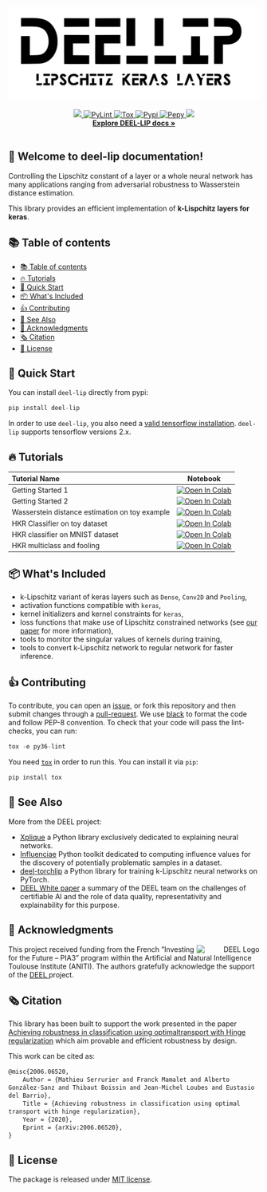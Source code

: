 <div align="center">
        <picture>
                <source media="(prefers-color-scheme: dark)" srcset="./docs/assets/logo_white.svg">
                <source media="(prefers-color-scheme: light)" srcset="./docs/assets/logo.svg">
                <img alt="Library Banner" src="./docs/assets/logo.svg">
        </picture>
</div>
<br>

<div align="center">
    <a href="#">
        <img src="https://img.shields.io/pypi/pyversions/deel-lip.svg">
    </a>
    <a href="https://github.com/deel-ai/deel-lip/actions/workflows/python-linters.yml">
        <img alt="PyLint" src="https://github.com/deel-ai/deel-lip/actions/workflows/python-linters.yml/badge.svg?branch=master">
    </a>
    <a href="https://github.com/deel-ai/deel-lip/actions/workflows/python-tests.yml">
        <img alt="Tox" src="https://github.com/deel-ai/deel-lip/actions/workflows/python-linters.yml/badge.svg?branch=master">
    </a>
    <a href="https://pypi.org/project/deel-lip">
        <img alt="Pypi" src="https://img.shields.io/pypi/v/deel-lip.svg">
    </a>
    <a href="https://pepy.tech/project/deel-lip">
        <img alt="Pepy" src="https://pepy.tech/badge/deel-lip">
    </a>
    <a href="#">
        <img src="https://img.shields.io/badge/License-MIT-efefef">
    </a>
    <br>
    <a href="https://deel-ai.github.io/deel-lip/"><strong>Explore DEEL-LIP docs »</strong></a>
</div>
<br>

## 👋 Welcome to deel-lip documentation!

Controlling the Lipschitz constant of a layer or a whole neural network
has many applications ranging from adversarial robustness to Wasserstein
distance estimation.

This library provides an efficient implementation of **k-Lispchitz
layers for keras**.

## 📚 Table of contents

- [📚 Table of contents](#-table-of-contents)
- [🔥 Tutorials](#-tutorials)
- [🚀 Quick Start](#-quick-start)
- [📦 What's Included](#-whats-included)
- [👍 Contributing](#-contributing)
- [👀 See Also](#-see-also)
- [🙏 Acknowledgments](#-acknowledgments)
- [🗞️ Citation](#-citation)
- [📝 License](#-license)

## 🚀 Quick Start

You can install ``deel-lip`` directly from pypi:

```python
pip install deel-lip
```

In order to use ``deel-lip``, you also need a [valid tensorflow
installation](https://www.tensorflow.org/install). ``deel-lip``
supports tensorflow versions 2.x.

## 🔥 Tutorials

| **Tutorial Name**           | Notebook                                                                                                                                                           |
| :-------------------------- | :----------------------------------------------------------------------------------------------------------------------------------------------------------------: |
| Getting Started 1            | [![Open In Colab](https://colab.research.google.com/assets/colab-badge.svg)](https://colab.research.google.com/github/deel-ai/deel-lip/blob/master/docs/notebooks/Getting_started_1.ipynb)            |
| Getting Started 2            | [![Open In Colab](https://colab.research.google.com/assets/colab-badge.svg)](https://colab.research.google.com/github/deel-ai/deel-lip/blob/master/docs/notebooks/Getting_started_2.ipynb)            |
| Wasserstein distance estimation on toy example | [![Open In Colab](https://colab.research.google.com/assets/colab-badge.svg)](https://colab.research.google.com/github/deel-ai/deel-lip/blob/master/docs/notebooks/demo1.ipynb) |
| HKR Classifier on toy dataset | [![Open In Colab](https://colab.research.google.com/assets/colab-badge.svg)](https://colab.research.google.com/github/deel-ai/deel-lip/blob/master/docs/notebooks/demo2.ipynb) |
| HKR classifier on MNIST dataset | [![Open In Colab](https://colab.research.google.com/assets/colab-badge.svg)](https://colab.research.google.com/github/deel-ai/deel-lip/blob/master/docs/notebooks/demo3.ipynb) |
| HKR multiclass and fooling | [![Open In Colab](https://colab.research.google.com/assets/colab-badge.svg)](https://colab.research.google.com/github/deel-ai/deel-lip/blob/master/docs/notebooks/demo4.ipynb) |


## 📦 What's Included

*  k-Lipschitz variant of keras layers such as ``Dense``, ``Conv2D`` and
   ``Pooling``,
*  activation functions compatible with ``keras``,
*  kernel initializers and kernel constraints for ``keras``,
*  loss functions that make use of Lipschitz constrained networks (see
   [our paper](https://arxiv.org/abs/2006.06520) for more
   information),
*  tools to monitor the singular values of kernels during training,
*  tools to convert k-Lipschitz network to regular network for faster
   inference.

## 👍 Contributing

To contribute, you can open an
[issue](https://github.com/deel-ai/deel-lip/issues), or fork this
repository and then submit changes through a
[pull-request](https://github.com/deel-ai/deel-lip/pulls).
We use [black](https://pypi.org/project/black/) to format the code and follow PEP-8 convention.
To check that your code will pass the lint-checks, you can run:

```python
tox -e py36-lint
```

You need [`tox`](https://tox.readthedocs.io/en/latest/) in order to
run this. You can install it via `pip`:

```python
pip install tox
```

## 👀 See Also

More from the DEEL project:

- [Xplique](https://github.com/deel-ai/xplique) a Python library exclusively dedicated to explaining neural networks.
- [Influenciae](https://github.com/deel-ai/influenciae) Python toolkit dedicated to computing influence values for the discovery of potentially problematic samples in a dataset.
- [deel-torchlip](https://github.com/deel-ai/deel-torchlip) a Python library for training k-Lipschitz neural networks on PyTorch.
- [DEEL White paper](https://arxiv.org/abs/2103.10529) a summary of the DEEL team on the challenges of certifiable AI and the role of data quality, representativity and explainability for this purpose.

## 🙏 Acknowledgments

<div align="right">
  <picture>
    <source media="(prefers-color-scheme: dark)" srcset="https://share.deel.ai/apps/theming/image/logo?useSvg=1&v=10"  width="25%" align="right">
    <source media="(prefers-color-scheme: light)" srcset="https://www.deel.ai/wp-content/uploads/2021/05/logo-DEEL.png"  width="25%" align="right">
    <img alt="DEEL Logo" src="https://www.deel.ai/wp-content/uploads/2021/05/logo-DEEL.png" width="25%" align="right">
  </picture>
</div>
This project received funding from the French ”Investing for the Future – PIA3” program within the Artificial and Natural Intelligence Toulouse Institute (ANITI). The authors gratefully acknowledge the support of the <a href="https://www.deel.ai/"> DEEL </a> project.

## 🗞️ Citation

This library has been built to support the work presented in the paper
[Achieving robustness in classification using optimaltransport with
Hinge regularization](https://arxiv.org/abs/2006.06520) which aim
provable and efficient robustness by design.

This work can be cited as:

```
@misc{2006.06520,
    Author = {Mathieu Serrurier and Franck Mamalet and Alberto González-Sanz and Thibaut Boissin and Jean-Michel Loubes and Eustasio del Barrio},
    Title = {Achieving robustness in classification using optimal transport with hinge regularization},
    Year = {2020},
    Eprint = {arXiv:2006.06520},
}
```

## 📝 License

The package is released under <a href="https://choosealicense.com/licenses/mit"> MIT license</a>.
